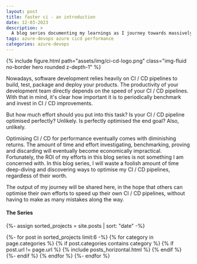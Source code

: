 ```yaml
---
layout: post
title: faster ci - an introduction
date: 12-03-2023
description: >
  A blog series documenting my learnings as I journey towards massively optimising #AzureDevOps Pipelines.
tags: azure-devops azure cicd performance
categories: azure-devops
---
```


{% include figure.html path="assets/img/ci-cd-logo.png" class="img-fluid no-border hero rounded z-depth-1" %}

Nowadays, software development relies heavily on CI / CD pipelines to build, test, package and deploy your products. The productivity of your development team directly depends on the speed of your CI / CD pipelines. With that in mind, it's clear how important it is to periodically benchmark and invest in CI / CD improvements.

But how much effort should you put into this task? Is your CI / CD pipeline optimised perfectly? Unlikely. Is perfectly optimised the end goal? Also, unlikely.

Optimising CI / CD for performance eventually comes with diminishing returns. The amount of time and effort investigating, benchmarking, proving and discarding will eventually become economically impractical. Fortunately, the ROI of my efforts in this blog series is not something I am concerned with. In this blog series, I will waste a foolish amount of time deep-diving and discovering ways to optimise my CI / CD pipelines, regardless of their worth.

The output of my journey will be shared here, in the hope that others can optimise their own efforts to speed up their own CI / CD pipelines, without having to make as many mistakes along the way.

#### The Series

{%- assign sorted_projects = site.posts | sort: "date" -%}

<!-- Generate cards for each post in this series. -->
<div class="container">
  <div class="row row-cols-2">
  {%- for post in sorted_projects limit:6 -%}
    {% for category in page.categories %}
      {% if post.categories contains category %}
        {% if post.url != page.url %}
          {% include posts_horizontal.html %}
        {% endif %}
      {%- endif %}
    {% endfor %}
  {%- endfor %}
  </div>
</div>

